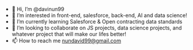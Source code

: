 - 👋 Hi, I’m @davinun99
- 👀 I’m interested in front-end, salesforce, back-end, AI and data science!
- 🌱 I’m currently learning Salesforce & Open contracting data standards
- 💞️ I’m looking to collaborate on JS projects, data science projects, and whatever project that will make our lifes better!
- 📫 How to reach me nundavid99@gmail.com

<!---
davinun99/davinun99 is a ✨ special ✨ repository because its `README.md` (this file) appears on your GitHub profile.
You can click the Preview link to take a look at your changes.
--->
